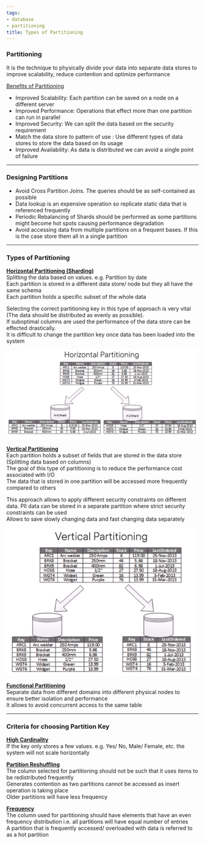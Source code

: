 ```yaml
---
tags:
- database
- partitioning
title: Types of Partitioning
---
```


### Partitioning

It is the technique to physically divide your data into separate data stores to improve scalability, reduce contention and optimize performance

<u>Benefits of Partitioning</u>

* Improved Scalability: Each partition can be saved on a node on a different server
* Improved Performance: Operations that effect more than one partition can run in parallel
* Improved Security: We can split the data based on the security requirement
* Match the data store to pattern of use : Use different types of data stores to store the data based on its usage
* Improved Availability: As data is distributed we can avoid a single point of failure

---

### Designing Partitions

* Avoid Cross Partition Joins. The queries should be as self-contained as possible
* Data lookup is an expensive operation so replicate static data that is referenced frequently
* Periodic Rebalancing of Shards should be performed as some partitions might become hot spots causing performance degradation
* Avoid accessing data from multiple partitions on a frequent bases. If this is the case store them all in a single partition

---

### Types of Partitioning

**<u>Horizontal Partitioning (Sharding)</u>**  
Splitting the data based on values. e.g. Partition by date  
Each partition is stored in a different data store/ node but they all have the same schema  
Each partition holds a specific subset of the whole data

Selecting the correct partitioning key in this type of approach is very vital (The data should be distributed as evenly as possible).  
If suboptimal columns are used the performance of the data store can be effected drastically.  
It is difficult to change the partition key once data has been loaded into the system

![horizontal-partitioning|550](../../cloud-service-providers/azure/images/horizontal-partitioning.png)

**<u>Vertical Partitioning</u>**  
Each partition holds a subset of fields that are stored in the data store (Splitting data based on columns)  
The goal of this type of partitioning is to reduce the performance cost associated with I/O  
The data that is stored in one partition will be accessed more frequently compared to others

This approach allows to apply different security constraints on different data. PII data can be stored in a separate partition where strict security constraints can be used  
Allows to save slowly changing data and fast changing data separately

![vertical-partitioning|400](../../cloud-service-providers/azure/images/vertical-partitioning.png)

**<u>Functional Partitioning</u>**  
Separate data from different domains into different physical nodes to ensure better isolation and performance  
It allows to avoid concurrent access to the same table

---

### Criteria for choosing Partition Key

**<u>High Cardinality</u>**  
If the key only stores a few values. e.g. Yes/ No, Male/ Female, etc. the system will not scale horizontally

**<u>Partition Reshuffling</u>**  
The column selected for partitioning should not be such that it uses items to be redistributed frequently  
Generates contention as two partitions cannot be accessed as insert operation is taking place  
Older partitions will have less frequency

**<u>Frequency</u>**  
The column used for partitioning should have elements that have an even frequency distribution i.e. all partitions will have equal number of entries  
A partition that is frequently accessed/ overloaded with data is referred to as a hot partition
